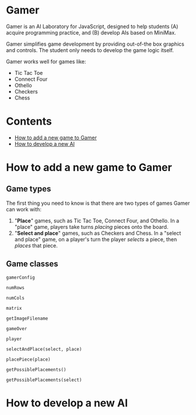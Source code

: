 # Gamer

Gamer is an AI Laboratory for JavaScript, designed to help students (A) acquire programming practice, and (B) develop AIs based on MiniMax.

Gamer simplifies game development by providing out-of-the box graphics and controls.
The student only needs to develop the game logic itself.

Gamer works well for games like:

- Tic Tac Toe
- Connect Four
- Othello
- Checkers
- Chess

# Contents

- [How to add a new game to Gamer](#newgame)
- [How to develop a new AI](#newai)

# <a name="newgame">How to add a new game to Gamer</a>

## Game types

The first thing you need to know is that there are two types of games Gamer can work with:

1. "**Place**" games, such as Tic Tac Toe, Connect Four, and Othello. In a "place" game, players take turns *placing* pieces onto the board.
2. "**Select and place**" games, such as Checkers and Chess. In a "select and place" game, on a player's turn the player *selects* a piece, then *places* that piece.

## Game classes

`gamerConfig`

`numRows`

`numCols`

`matrix`

`getImageFilename`

`gameOver`

`player`

`selectAndPlace(select, place)`

`placePiece(place)`

`getPossiblePlacements()`

`getPossiblePlacements(select)`

# <a name="newai">How to develop a new AI</a>
